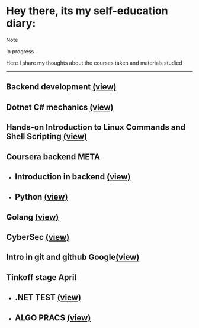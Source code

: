 # Hey there, its my self-education diary:

> [!NOTE]
> In progress

Here I share my thoughts about the courses taken and materials studied
***
## Backend development [(view)][token1]
## Dotnet C# mechanics [(view)][token2]
## Hands-on Introduction to Linux Commands and Shell Scripting [(view)][token9]
## Coursera backend META
* ## Introduction in backend [(view)][token3]
* ## Python [(view)][token6]
## Golang [(view)][token4]
## CyberSec [(view)][token5]
## Intro in git and github Google[(view)][token10]
## Tinkoff stage April
* ## .NET TEST [(view)][token7]
* ## ALGO PRACS [(view)][token8]

[//]: # (LINKS)
[token1]:docs/backend.md
[token2]:docs/Dotnetmech.md
[token3]:docs/Intro_in_backend.md
[token4]:docs/Golang.md
[token5]:docs/CyberSec.md
[token6]:docs/Python_coursera.md
[token7]:docs/tinkstage.md
[token8]:docs/tinkstagealgo.md
[token9]:docs/shellscripting.md
[token10]:docs/gitgoogle.md

